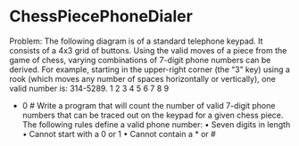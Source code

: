 # ChessPiecePhoneDialer
Problem:
The following diagram is of a standard telephone keypad. It consists of a 4x3 grid of
buttons. Using the valid moves of a piece from the game of chess, varying combinations
of 7-digit phone numbers can be derived. For example, starting in the upper-right corner
(the “3” key) using a rook (which moves any number of spaces horizontally or
vertically), one valid number is: 314-5289.
1 2 3
4 5 6
7 8 9
* 0 #
Write a program that will count the number of valid 7-digit phone numbers that can be
traced out on the keypad for a given chess piece. The following rules define a valid phone
number:
• Seven digits in length
• Cannot start with a 0 or 1
• Cannot contain a * or #
